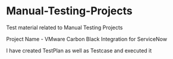 # Manual-Testing-Projects
Test material related to Manual Testing Projects

Project Name - VMware Carbon Black Integration for ServiceNow 

I have created TestPlan as well as Testcase and executed it 


